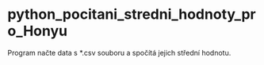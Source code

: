 # python_pocitani_stredni_hodnoty_pro_Honyu
Program načte data s *.csv souboru a spočítá jejich střední hodnotu.
